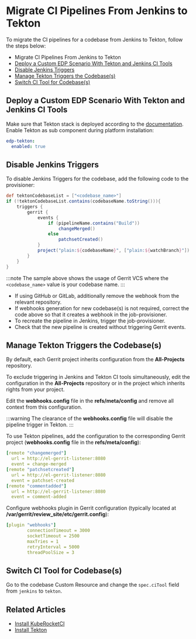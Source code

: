 # Migrate CI Pipelines From Jenkins to Tekton

<head>
  <link rel="canonical" href="https://docs.kuberocketci.io/docs/operator-guide/upgrade/migrate-ci-pipelines-from-jenkins-to-tekton/" />
</head>

To migrate the CI pipelines for a codebase from Jenkins to Tekton, follow the steps below:

* Migrate CI Pipelines From Jenkins to Tekton
* [Deploy a Custom EDP Scenario With Tekton and Jenkins CI Tools](#deploy-a-custom-edp-scenario-with-tekton-and-jenkins-ci-tools)
* [Disable Jenkins Triggers](#disable-jenkins-triggers)
* [Manage Tekton Triggers the Codebase(s)](#manage-tekton-triggers-the-codebases)
* [Switch CI Tool for Codebase(s)](#switch-ci-tool-for-codebases)

## Deploy a Custom EDP Scenario With Tekton and Jenkins CI Tools

Make sure that Tekton stack is deployed according to the [documentation](../../operator-guide/prerequisites.md).
Enable Tekton as sub component during platform installation:

```yaml title="values.yaml"
edp-tekton:
  enabled: true
```

## Disable Jenkins Triggers

To disable Jenkins Triggers for the codebase, add the following code to the provisioner:

```groovy title="job-provisioner"
def tektonCodebaseList = ["<codebase_name>"]
if (!tektonCodebaseList.contains(codebaseName.toString())){
    triggers {
        gerrit {
            events {
                if (pipelineName.contains("Build"))
                    changeMerged()
                else
                    patchsetCreated()
            }
            project("plain:${codebaseName}", ["plain:${watchBranch}"])
        }
    }
}
```

:::note
  The sample above shows the usage of Gerrit VCS where the `<codebase_name>` value is your codebase name.
:::

* If using GitHub or GitLab, additionally remove the webhook from the relevant repository.
* If webhooks generation for new codebase(s) is not required, correct the code above so that it creates a webhook in the job-provisioner.
* To recreate the pipeline in Jenkins, trigger the job-provisioner.
* Check that the new pipeline is created without triggering Gerrit events.

## Manage Tekton Triggers the Codebase(s)

By default, each Gerrit project inherits configuration from the **All-Projects** repository.

To exclude triggering in Jenkins and Tekton CI tools simultaneously, edit the configuration in the **All-Projects** repository or in the project which inherits rights from your project.

Edit the **webhooks.config** file in the **refs/meta/config** and remove all context from this configuration.

:::warning
  The clearance of the **webhooks.config** file will disable the pipeline trigger in Tekton.
:::

To use Tekton pipelines, add the configuration to the corresponding Gerrit project (**webhooks.config** file in the **refs/meta/config**):

```yaml title="webhooks.config"
[remote "changemerged"]
  url = http://el-gerrit-listener:8080
  event = change-merged
[remote "patchsetcreated"]
  url = http://el-gerrit-listener:8080
  event = patchset-created
[remote "commentadded"]
  url = http://el-gerrit-listener:8080
  event = comment-added
```

Configure webhooks plugin in Gerrit configuration (typically located at  **/var/gerrit/review_site/etc/gerrit.config**):

```yaml title="gerrit.config"
[plugin "webhooks"]
        connectionTimeout = 3000
        socketTimeout = 2500
        maxTries = 1
        retryInterval = 5000
        threadPoolSize = 3
```

## Switch CI Tool for Codebase(s)

Go to the codebase Custom Resource and change the `spec.ciTool` field from `jenkins` to `tekton`.

## Related Articles

* [Install KubeRocketCI](../install-kuberocketci.md)
* [Install Tekton](../install-tekton.md)
